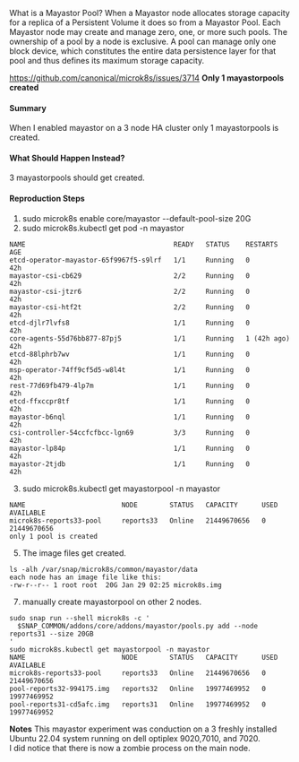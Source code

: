 What is a Mayastor Pool?
When a Mayastor node allocates storage capacity for a replica of a Persistent Volume it does so from a Mayastor Pool. Each Mayastor node may create and manage zero, one, or more such pools. The ownership of a pool by a node is exclusive. A pool can manage only one block device, which constitutes the entire data persistence layer for that pool and thus defines its maximum storage capacity.

https://github.com/canonical/microk8s/issues/3714
**Only 1 mayastorpools created**

#### Summary
When I enabled mayastor on a 3 node HA cluster only 1 mayastorpools is created.  
#### What Should Happen Instead?
3 mayastorpools should get created.  
#### Reproduction Steps
1. sudo microk8s enable core/mayastor --default-pool-size 20G
2. sudo microk8s.kubectl get pod -n mayastor 
```
NAME                                     READY   STATUS    RESTARTS      AGE
etcd-operator-mayastor-65f9967f5-s9lrf   1/1     Running   0             42h
mayastor-csi-cb629                       2/2     Running   0             42h
mayastor-csi-jtzr6                       2/2     Running   0             42h
mayastor-csi-htf2t                       2/2     Running   0             42h
etcd-djlr7lvfs8                          1/1     Running   0             42h
core-agents-55d76bb877-87pj5             1/1     Running   1 (42h ago)   42h
etcd-88lphrb7wv                          1/1     Running   0             42h
msp-operator-74ff9cf5d5-w8l4t            1/1     Running   0             42h
rest-77d69fb479-4lp7m                    1/1     Running   0             42h
etcd-ffxccpr8tf                          1/1     Running   0             42h
mayastor-b6nql                           1/1     Running   0             42h
csi-controller-54ccfcfbcc-lgn69          3/3     Running   0             42h
mayastor-lp84p                           1/1     Running   0             42h
mayastor-2tjdb                           1/1     Running   0             42h
```
3. sudo microk8s.kubectl get mayastorpool -n mayastor  
```
NAME                        NODE        STATUS   CAPACITY      USED   AVAILABLE  
microk8s-reports33-pool     reports33   Online   21449670656   0      21449670656  
only 1 pool is created
```
5. The image files get created.  
```
ls -alh /var/snap/microk8s/common/mayastor/data
each node has an image file like this:
-rw-r--r-- 1 root root  20G Jan 29 02:25 microk8s.img
```
7. manually create mayastorpool on other 2 nodes.
```
sudo snap run --shell microk8s -c '
  $SNAP_COMMON/addons/core/addons/mayastor/pools.py add --node reports31 --size 20GB
'
sudo microk8s.kubectl get mayastorpool -n mayastor
NAME                        NODE        STATUS   CAPACITY      USED   AVAILABLE
microk8s-reports33-pool     reports33   Online   21449670656   0      21449670656
pool-reports32-994175.img   reports32   Online   19977469952   0      19977469952
pool-reports31-cd5afc.img   reports31   Online   19977469952   0      19977469952
```

**Notes**
This mayastor experiment was conduction on a 3 freshly installed Ubuntu 22.04 system running on dell optiplex 9020,7010, and 7020.  
I did notice that there is now a zombie process on the main node.  

